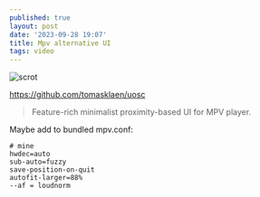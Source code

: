 ```yaml
---
published: true
layout: post
date: '2023-09-28 19:07'
title: Mpv alternative UI
tags: video 
---
```

![scrot](https://i.imgur.com/2ZnJmnU.png)

<https://github.com/tomasklaen/uosc>  
> Feature-rich minimalist proximity-based UI for MPV player.

Maybe add to bundled mpv.conf:

    # mine
    hwdec=auto
    sub-auto=fuzzy
    save-position-on-quit
    autofit-larger=88%
    --af = loudnorm
